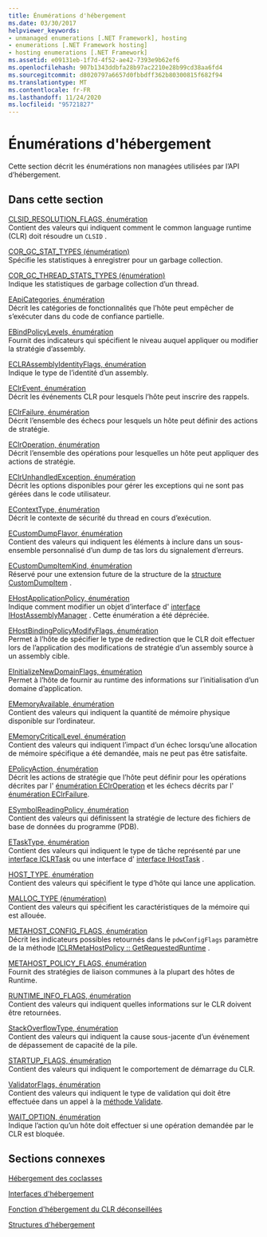 ```yaml
---
title: Énumérations d'hébergement
ms.date: 03/30/2017
helpviewer_keywords:
- unmanaged enumerations [.NET Framework], hosting
- enumerations [.NET Framework hosting]
- hosting enumerations [.NET Framework]
ms.assetid: e09131eb-1f7d-4f52-ae42-7393e9b62ef6
ms.openlocfilehash: 907b1343ddbfa28b97ac2210e28b99cd38aa6fd4
ms.sourcegitcommit: d8020797a6657d0fbbdff362b80300815f682f94
ms.translationtype: MT
ms.contentlocale: fr-FR
ms.lasthandoff: 11/24/2020
ms.locfileid: "95721827"
---
```

# <a name="hosting-enumerations"></a>Énumérations d'hébergement

Cette section décrit les énumérations non managées utilisées par l’API d’hébergement.  
  
## <a name="in-this-section"></a>Dans cette section  

 [CLSID_RESOLUTION_FLAGS, énumération](clsid-resolution-flags-enumeration.md)  
 Contient des valeurs qui indiquent comment le common language runtime (CLR) doit résoudre un `CLSID` .  
  
 [COR_GC_STAT_TYPES (énumération)](cor-gc-stat-types-enumeration.md)  
 Spécifie les statistiques à enregistrer pour un garbage collection.  
  
 [COR_GC_THREAD_STATS_TYPES (énumération)](cor-gc-thread-stats-types-enumeration.md)  
 Indique les statistiques de garbage collection d’un thread.  
  
 [EApiCategories, énumération](eapicategories-enumeration.md)  
 Décrit les catégories de fonctionnalités que l’hôte peut empêcher de s’exécuter dans du code de confiance partielle.  
  
 [EBindPolicyLevels, énumération](ebindpolicylevels-enumeration.md)  
 Fournit des indicateurs qui spécifient le niveau auquel appliquer ou modifier la stratégie d’assembly.  
  
 [ECLRAssemblyIdentityFlags, énumération](eclrassemblyidentityflags-enumeration.md)  
 Indique le type de l’identité d’un assembly.  
  
 [EClrEvent, énumération](eclrevent-enumeration.md)  
 Décrit les événements CLR pour lesquels l’hôte peut inscrire des rappels.  
  
 [EClrFailure, énumération](eclrfailure-enumeration.md)  
 Décrit l’ensemble des échecs pour lesquels un hôte peut définir des actions de stratégie.  
  
 [EClrOperation, énumération](eclroperation-enumeration.md)  
 Décrit l’ensemble des opérations pour lesquelles un hôte peut appliquer des actions de stratégie.  
  
 [EClrUnhandledException, énumération](eclrunhandledexception-enumeration.md)  
 Décrit les options disponibles pour gérer les exceptions qui ne sont pas gérées dans le code utilisateur.  
  
 [EContextType, énumération](econtexttype-enumeration.md)  
 Décrit le contexte de sécurité du thread en cours d’exécution.  
  
 [ECustomDumpFlavor, énumération](ecustomdumpflavor-enumeration.md)  
 Contient des valeurs qui indiquent les éléments à inclure dans un sous-ensemble personnalisé d’un dump de tas lors du signalement d’erreurs.  
  
 [ECustomDumpItemKind, énumération](ecustomdumpitemkind-enumeration.md)  
 Réservé pour une extension future de la structure de la [structure CustomDumpItem](customdumpitem-structure.md) .  
  
 [EHostApplicationPolicy, énumération](ehostapplicationpolicy-enumeration.md)  
 Indique comment modifier un objet d’interface d' [interface IHostAssemblyManager](ihostassemblymanager-interface.md) . Cette énumération a été dépréciée.  
  
 [EHostBindingPolicyModifyFlags, énumération](ehostbindingpolicymodifyflags-enumeration.md)  
 Permet à l’hôte de spécifier le type de redirection que le CLR doit effectuer lors de l’application des modifications de stratégie d’un assembly source à un assembly cible.  
  
 [EInitializeNewDomainFlags, énumération](einitializenewdomainflags-enumeration.md)  
 Permet à l’hôte de fournir au runtime des informations sur l’initialisation d’un domaine d’application.  
  
 [EMemoryAvailable, énumération](ememoryavailable-enumeration.md)  
 Contient des valeurs qui indiquent la quantité de mémoire physique disponible sur l’ordinateur.  
  
 [EMemoryCriticalLevel, énumération](ememorycriticallevel-enumeration.md)  
 Contient des valeurs qui indiquent l’impact d’un échec lorsqu’une allocation de mémoire spécifique a été demandée, mais ne peut pas être satisfaite.  
  
 [EPolicyAction, énumération](epolicyaction-enumeration.md)  
 Décrit les actions de stratégie que l’hôte peut définir pour les opérations décrites par l' [énumération EClrOperation](eclroperation-enumeration.md) et les échecs décrits par l' [énumération EClrFailure](eclrfailure-enumeration.md).  
  
 [ESymbolReadingPolicy, énumération](esymbolreadingpolicy-enumeration.md)  
 Contient des valeurs qui définissent la stratégie de lecture des fichiers de base de données du programme (PDB).  
  
 [ETaskType, énumération](etasktype-enumeration.md)  
 Contient des valeurs qui indiquent le type de tâche représenté par une [interface ICLRTask](iclrtask-interface.md) ou une interface d' [interface IHostTask](ihosttask-interface.md) .  
  
 [HOST_TYPE, énumération](host-type-enumeration.md)  
 Contient des valeurs qui spécifient le type d’hôte qui lance une application.  
  
 [MALLOC_TYPE (énumération)](malloc-type-enumeration.md)  
 Contient des valeurs qui spécifient les caractéristiques de la mémoire qui est allouée.  
  
 [METAHOST_CONFIG_FLAGS, énumération](metahost-config-flags-enumeration.md)  
 Décrit les indicateurs possibles retournés dans le `pdwConfigFlags` paramètre de la méthode [ICLRMetaHostPolicy :: GetRequestedRuntime](iclrmetahostpolicy-getrequestedruntime-method.md) .  
  
 [METAHOST_POLICY_FLAGS, énumération](metahost-policy-flags-enumeration.md)  
 Fournit des stratégies de liaison communes à la plupart des hôtes de Runtime.  
  
 [RUNTIME_INFO_FLAGS, énumération](runtime-info-flags-enumeration.md)  
 Contient des valeurs qui indiquent quelles informations sur le CLR doivent être retournées.  
  
 [StackOverflowType, énumération](stackoverflowtype-enumeration.md)  
 Contient des valeurs qui indiquent la cause sous-jacente d’un événement de dépassement de capacité de la pile.  
  
 [STARTUP_FLAGS, énumération](startup-flags-enumeration.md)  
 Contient des valeurs qui indiquent le comportement de démarrage du CLR.  
  
 [ValidatorFlags, énumération](validatorflags-enumeration.md)  
 Contient des valeurs qui indiquent le type de validation qui doit être effectuée dans un appel à la [méthode Validate](iclrvalidator-validate-method.md).  
  
 [WAIT_OPTION, énumération](wait-option-enumeration.md)  
 Indique l’action qu’un hôte doit effectuer si une opération demandée par le CLR est bloquée.  
  
## <a name="related-sections"></a>Sections connexes  

 [Hébergement des coclasses](hosting-coclasses.md)  
  
 [Interfaces d'hébergement](hosting-interfaces.md)  
  
 [Fonction d'hébergement du CLR déconseillées](deprecated-clr-hosting-functions.md)  
  
 [Structures d'hébergement](hosting-structures.md)
